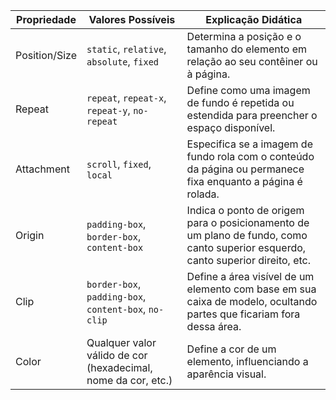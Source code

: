 | Propriedade    | Valores Possíveis                                  | Explicação Didática                                      |
|-----------------|----------------------------------------------------|-----------------------------------------------------------|
| Position/Size   | `static`, `relative`, `absolute`, `fixed`          | Determina a posição e o tamanho do elemento em relação ao seu contêiner ou à página. |
| Repeat          | `repeat`, `repeat-x`, `repeat-y`, `no-repeat`    | Define como uma imagem de fundo é repetida ou estendida para preencher o espaço disponível. |
| Attachment      | `scroll`, `fixed`, `local`                       | Especifica se a imagem de fundo rola com o conteúdo da página ou permanece fixa enquanto a página é rolada. |
| Origin          | `padding-box`, `border-box`, `content-box`       | Indica o ponto de origem para o posicionamento de um plano de fundo, como canto superior esquerdo, canto superior direito, etc. |
| Clip            | `border-box`, `padding-box`, `content-box`, `no-clip` | Define a área visível de um elemento com base em sua caixa de modelo, ocultando partes que ficariam fora dessa área. |
| Color           | Qualquer valor válido de cor (hexadecimal, nome da cor, etc.) | Define a cor de um elemento, influenciando a aparência visual. |
